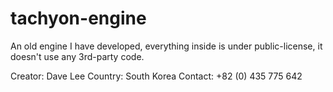 # tachyon-engine
An old engine I have developed, everything inside is under public-license, it doesn't use any 3rd-party code.

Creator: Dave Lee
Country: South Korea
Contact: +82 (0) 435 775 642
